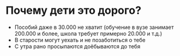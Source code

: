 # Почему дети это дорого?
- Пособий даже в 30.000 не хватит (обучение в вузе занимает 200.000 и более, школа требует примерно 20.000 и т.д.) 
- В старости могут уехать и не позаботиться о тебе
- С утра рано просыпаются доёбываются до тебя
